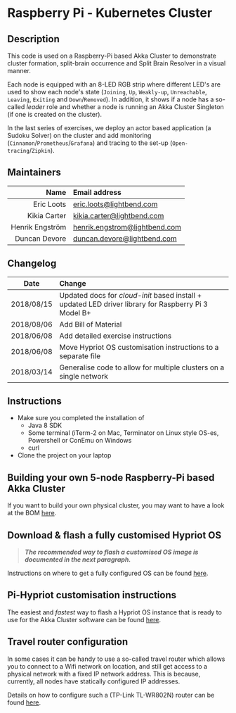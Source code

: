 # Raspberry Pi - Kubernetes Cluster

## Description

This code is used on a Raspberry-Pi based Akka Cluster to demonstrate cluster formation, split-brain occurrence and Split Brain Resolver in a visual manner.

Each node is equipped with an 8-LED RGB strip where different LED's are used to show each node's state (`Joining`, `Up`, `Weakly-up`, `Unreachable`, `Leaving`, `Exiting` and `Down`/`Removed`). In addition, it shows if a node has a so-called _leader_ role and whether a node is running an Akka Cluster Singleton (if one is created on the cluster).

In the last series of exercises, we deploy an actor based application (a Sudoku Solver) on the cluster and add monitoring (`Cinnamon`/`Prometheus`/`Grafana`) and tracing to the set-up (`Open-tracing`/`Zipkin`).

## Maintainers

| Name               | Email address                           |
|-------------------:|:----------------------------------------|
| Eric Loots         | eric.loots@lightbend.com                |
| Kikia Carter       | kikia.carter@lightbend.com              |
| Henrik Engström    | henrik.engstrom@lightbend.com           |
| Duncan Devore      | duncan.devore@lightbend.com             |

## Changelog

| Date      | Change                                |
|:---------:|:--------------------------------------|
|2018/08/15 | Updated docs for _cloud-init_ based install + updated LED driver library for Raspberry Pi 3 Model B+|
|2018/08/06 | Add Bill of Material |
|2018/06/08 | Add detailed exercise instructions |
|2018/06/08 | Move Hypriot OS customisation instructions to a separate file |
|2018/03/14 | Generalise code to allow for multiple clusters on a single network |

## Instructions

- Make sure you completed the installation of
    - Java 8 SDK
    - Some terminal (iTerm-2 on Mac, Terminator on Linux style OS-es, Powershell or ConEmu on Windows
    - curl
- Clone the project on your laptop

## Building your own 5-node Raspberry-Pi based Akka Cluster

If you want to build your own physical cluster, you may want to have a look at the BOM [here](images/BOM.md).


## Download & flash a fully customised Hypriot OS

> _**The recommended way to flash a customised OS image is documented in the next paragraph.**_

Instructions on where to get a fully configured OS can be found [here](Akka-Pi-OS-install-instructions.md).

## Pi-Hypriot customisation instructions

The easiest and _fastest_ way to flash a Hypriot OS instance that is ready to use for the Akka Cluster software can be found [here](Hypriot-OS-Customisation-Instructions.md).

## Travel router configuration

In some cases it can be handy to use a so-called travel router which allows you to connect to a Wifi network on location, and still get access to a physical network with a fixed IP network address. This is because, currently, all nodes have statically configured IP addresses.

Details on how to configure such a (TP-Link TL-WR802N) router can be found [here](Configuring-TP-Link-Travel-Router-for-class-room-environment.md).

